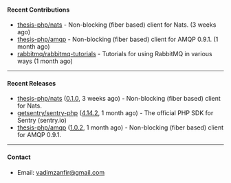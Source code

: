 #### Recent Contributions

- [thesis-php/nats](https://github.com/thesis-php/nats) - Non-blocking (fiber based) client for Nats. (3 weeks ago)
- [thesis-php/amqp](https://github.com/thesis-php/amqp) - Non-blocking (fiber based) client for AMQP 0.9.1. (1 month ago)
- [rabbitmq/rabbitmq-tutorials](https://github.com/rabbitmq/rabbitmq-tutorials) - Tutorials for using RabbitMQ in various ways (1 month ago)

---

#### Recent Releases

- [thesis-php/nats](https://github.com/thesis-php/nats) ([0.1.0](https://github.com/thesis-php/nats/releases/tag/0.1.0), 3 weeks ago) - Non-blocking (fiber based) client for Nats.
- [getsentry/sentry-php](https://github.com/getsentry/sentry-php) ([4.14.2](https://github.com/getsentry/sentry-php/releases/tag/4.14.2), 1 month ago) - The official PHP SDK for Sentry (sentry.io)
- [thesis-php/amqp](https://github.com/thesis-php/amqp) ([1.0.2](https://github.com/thesis-php/amqp/releases/tag/1.0.2), 1 month ago) - Non-blocking (fiber based) client for AMQP 0.9.1.

---

#### Contact

- Email: [vadimzanfir@gmail.com](mailto://vadimzanfir@gmail.com)
